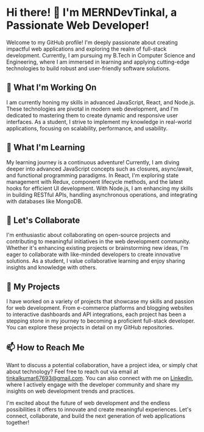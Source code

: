 
# Hi there! 👋 I'm MERNDevTinkal, a Passionate Web Developer!

Welcome to my GitHub profile! I'm deeply passionate about creating impactful web applications and exploring the realm of full-stack development. Currently, I am pursuing my B.Tech in Computer Science and Engineering, where I am immersed in learning and applying cutting-edge technologies to build robust and user-friendly software solutions.

## 🔭 What I'm Working On

I am currently honing my skills in advanced JavaScript, React, and Node.js. These technologies are pivotal in modern web development, and I'm dedicated to mastering them to create dynamic and responsive user interfaces. As a student, I strive to implement my knowledge in real-world applications, focusing on scalability, performance, and usability.

## 🌱 What I'm Learning

My learning journey is a continuous adventure! Currently, I am diving deeper into advanced JavaScript concepts such as closures, async/await, and functional programming paradigms. In React, I'm exploring state management with Redux, component lifecycle methods, and the latest hooks for efficient UI development. With Node.js, I am enhancing my skills in building RESTful APIs, handling asynchronous operations, and integrating with databases like MongoDB.

## 👯 Let's Collaborate

I'm enthusiastic about collaborating on open-source projects and contributing to meaningful initiatives in the web development community. Whether it's enhancing existing projects or brainstorming new ideas, I'm eager to collaborate with like-minded developers to create innovative solutions. As a student, I value collaborative learning and enjoy sharing insights and knowledge with others.

## 🚀 My Projects

I have worked on a variety of projects that showcase my skills and passion for web development. From e-commerce platforms and blogging websites to interactive dashboards and API integrations, each project has been a stepping stone in my journey to becoming a proficient full-stack developer. You can explore these projects in detail on my GitHub repositories.

## 📫 How to Reach Me

Want to discuss a potential collaboration, have a project idea, or simply chat about technology? Feel free to reach out via email at tinkalkumar67693@gmail.com. You can also connect with me on [LinkedIn](https://www.linkedin.com/in/tinkal-kumar-9b8013186/), where I actively engage with the developer community and share my insights on web development trends and practices.

I'm excited about the future of web development and the endless possibilities it offers to innovate and create meaningful experiences. Let's connect, collaborate, and build the next generation of web applications together!


